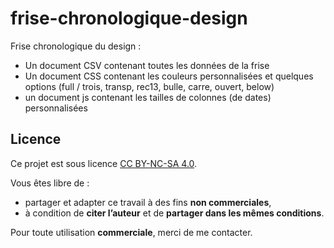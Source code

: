 # frise-chronologique-design
Frise chronologique du design :


- Un document CSV contenant toutes les données de la frise
- Un document CSS contenant les couleurs personnalisées et quelques options (full / trois, transp, rec13, bulle, carre, ouvert, below)
- un document js contenant les tailles de colonnes (de dates) personnalisées






## Licence

Ce projet est sous licence [CC BY-NC-SA 4.0](https://creativecommons.org/licenses/by-nc-sa/4.0/).

Vous êtes libre de :
- partager et adapter ce travail à des fins **non commerciales**,
- à condition de **citer l’auteur** et de **partager dans les mêmes conditions**.

Pour toute utilisation **commerciale**, merci de me contacter.
